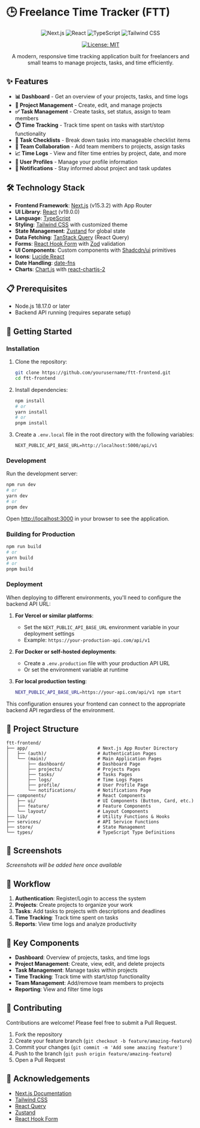 # 🕒 Freelance Time Tracker (FTT)

<div align="center">

![Next.js](https://img.shields.io/badge/Next.js-15.3.2-black?style=for-the-badge&logo=next.js)
![React](https://img.shields.io/badge/React-19.0.0-61DAFB?style=for-the-badge&logo=react)
![TypeScript](https://img.shields.io/badge/TypeScript-5.0-3178C6?style=for-the-badge&logo=typescript)
![Tailwind CSS](https://img.shields.io/badge/Tailwind-3.3.3-38B2AC?style=for-the-badge&logo=tailwind-css)

[![License: MIT](https://img.shields.io/badge/License-MIT-yellow.svg?style=for-the-badge)](https://opensource.org/licenses/MIT)

A modern, responsive time tracking application built for freelancers and small teams to manage projects, tasks, and time efficiently.

</div>

## ✨ Features

- **📊 Dashboard** - Get an overview of your projects, tasks, and time logs
- **📁 Project Management** - Create, edit, and manage projects
- **✅ Task Management** - Create tasks, set status, assign to team members
- **⏱️ Time Tracking** - Track time spent on tasks with start/stop functionality
- **📝 Task Checklists** - Break down tasks into manageable checklist items
- **👥 Team Collaboration** - Add team members to projects, assign tasks
- **📈 Time Logs** - View and filter time entries by project, date, and more
- **👤 User Profiles** - Manage your profile information
- **🔔 Notifications** - Stay informed about project and task updates

## 🛠️ Technology Stack

- **Frontend Framework**: [Next.js](https://nextjs.org/) (v15.3.2) with App Router
- **UI Library**: [React](https://reactjs.org/) (v19.0.0)
- **Language**: [TypeScript](https://www.typescriptlang.org/)
- **Styling**: [Tailwind CSS](https://tailwindcss.com/) with customized theme
- **State Management**: [Zustand](https://zustand-demo.pmnd.rs/) for global state
- **Data Fetching**: [TanStack Query](https://tanstack.com/query/latest) (React Query)
- **Forms**: [React Hook Form](https://react-hook-form.com/) with [Zod](https://zod.dev/) validation
- **UI Components**: Custom components with [Shadcdn/ui](https://ui.shadcn.com/) primitives
- **Icons**: [Lucide React](https://lucide.dev/guide/packages/lucide-react)
- **Date Handling**: [date-fns](https://date-fns.org/)
- **Charts**: [Chart.js](https://www.chartjs.org/) with [react-chartjs-2](https://react-chartjs-2.js.org/)

## 📋 Prerequisites

- Node.js 18.17.0 or later
- Backend API running (requires separate setup)

## 🚀 Getting Started

### Installation

1. Clone the repository:
   ```bash
   git clone https://github.com/yourusername/ftt-frontend.git
   cd ftt-frontend
   ```

2. Install dependencies:
   ```bash
   npm install
   # or
   yarn install
   # or
   pnpm install
   ```

3. Create a `.env.local` file in the root directory with the following variables:
   ```
   NEXT_PUBLIC_API_BASE_URL=http://localhost:5000/api/v1
   ```

### Development

Run the development server:

```bash
npm run dev
# or
yarn dev
# or
pnpm dev
```

Open [http://localhost:3000](http://localhost:3000) in your browser to see the application.

### Building for Production

```bash
npm run build
# or
yarn build
# or
pnpm build
```

### Deployment

When deploying to different environments, you'll need to configure the backend API URL:

1. **For Vercel or similar platforms**:
   - Set the `NEXT_PUBLIC_API_BASE_URL` environment variable in your deployment settings
   - Example: `https://your-production-api.com/api/v1`

2. **For Docker or self-hosted deployments**:
   - Create a `.env.production` file with your production API URL
   - Or set the environment variable at runtime

3. **For local production testing**:
   ```bash
   NEXT_PUBLIC_API_BASE_URL=https://your-api.com/api/v1 npm start
   ```

This configuration ensures your frontend can connect to the appropriate backend API regardless of the environment.

## 📁 Project Structure

```
ftt-frontend/
├── app/                          # Next.js App Router Directory
│   ├── (auth)/                   # Authentication Pages
│   └── (main)/                   # Main Application Pages
│       ├── dashboard/            # Dashboard Page
│       ├── projects/             # Projects Pages
│       ├── tasks/                # Tasks Pages
│       ├── logs/                 # Time Logs Pages
│       ├── profile/              # User Profile Page
│       └── notifications/        # Notifications Page
├── components/                   # React Components
│   ├── ui/                       # UI Components (Button, Card, etc.)
│   ├── feature/                  # Feature Components
│   └── layout/                   # Layout Components
├── lib/                          # Utility Functions & Hooks
├── services/                     # API Service Functions
├── store/                        # State Management
└── types/                        # TypeScript Type Definitions
```

## 📱 Screenshots

*Screenshots will be added here once available*

## 🔄 Workflow

1. **Authentication**: Register/Login to access the system
2. **Projects**: Create projects to organize your work
3. **Tasks**: Add tasks to projects with descriptions and deadlines
4. **Time Tracking**: Track time spent on tasks
5. **Reports**: View time logs and analyze productivity

## 🧩 Key Components

- **Dashboard**: Overview of projects, tasks, and time logs
- **Project Management**: Create, view, edit, and delete projects
- **Task Management**: Manage tasks within projects
- **Time Tracking**: Track time with start/stop functionality
- **Team Management**: Add/remove team members to projects
- **Reporting**: View and filter time logs

## 👥 Contributing

Contributions are welcome! Please feel free to submit a Pull Request.

1. Fork the repository
2. Create your feature branch (`git checkout -b feature/amazing-feature`)
3. Commit your changes (`git commit -m 'Add some amazing feature'`)
4. Push to the branch (`git push origin feature/amazing-feature`)
5. Open a Pull Request

<!-- ## 📄 License

This project is licensed under the MIT License - see the LICENSE file for details. -->

## 🙏 Acknowledgements

- [Next.js Documentation](https://nextjs.org/docs)
- [Tailwind CSS](https://tailwindcss.com/docs)
- [React Query](https://tanstack.com/query/latest/docs/react/overview)
- [Zustand](https://docs.pmnd.rs/zustand/getting-started/introduction)
- [React Hook Form](https://react-hook-form.com/get-started)
